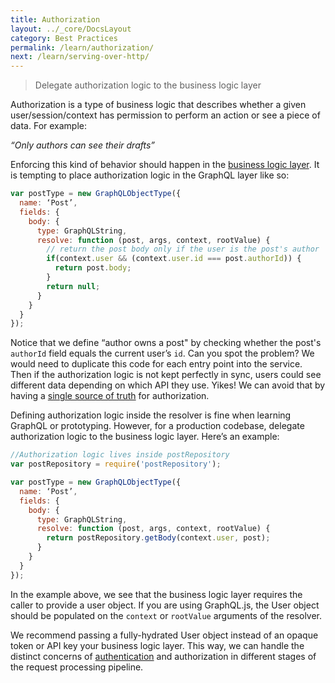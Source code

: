 ```yaml
---
title: Authorization
layout: ../_core/DocsLayout
category: Best Practices
permalink: /learn/authorization/
next: /learn/serving-over-http/
---
```


> Delegate authorization logic to the business logic layer

Authorization is a type of business logic that describes whether a given user/session/context has permission to perform an action or see a piece of data. For example:

*“Only authors can see their drafts”*

Enforcing this kind of behavior should happen in the [business logic layer](/learn/thinking-in-graphs/#business-logic-layer). It is tempting to place authorization logic in the GraphQL layer like so:

```javascript
var postType = new GraphQLObjectType({
  name: ‘Post’,
  fields: {
    body: {
      type: GraphQLString,
      resolve: function (post, args, context, rootValue) {
        // return the post body only if the user is the post's author
        if(context.user && (context.user.id === post.authorId)) {
          return post.body;
        }
        return null;
      }
    }
  }
});
```

Notice that we define “author owns a post" by checking whether the post's `authorId` field equals the current user’s `id`. Can you spot the problem? We would need to duplicate this code for each entry point into the service. Then if the authorization logic is not kept perfectly in sync, users could see different data depending on which API they use. Yikes! We can avoid that by having a [single source of truth](/learn/thinking-in-graphs/#business-logic-layer) for authorization.

Defining authorization logic inside the resolver is fine when learning GraphQL or prototyping. However, for a production codebase, delegate authorization logic to the business logic layer. Here’s an example:

```javascript
//Authorization logic lives inside postRepository
var postRepository = require('postRepository');

var postType = new GraphQLObjectType({
  name: ‘Post’,
  fields: {
    body: {
      type: GraphQLString,
      resolve: function (post, args, context, rootValue) {
        return postRepository.getBody(context.user, post);
      }
    }
  }
});
```

In the example above, we see that the business logic layer requires the caller to provide a user object. If you are using GraphQL.js, the User object should be populated on the `context` or `rootValue` arguments of the resolver.

We recommend passing a fully-hydrated User object instead of an opaque token or API key your business logic layer. This way, we can handle the distinct concerns of [authentication](/graphql-js/authentication-and-express-middleware/) and authorization in different stages of the request processing pipeline.
